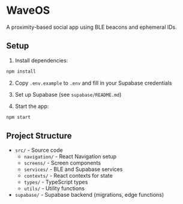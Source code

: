 # WaveOS

A proximity-based social app using BLE beacons and ephemeral IDs.

## Setup

1. Install dependencies:
```bash
npm install
```

2. Copy `.env.example` to `.env` and fill in your Supabase credentials

3. Set up Supabase (see `supabase/README.md`)

4. Start the app:
```bash
npm start
```

## Project Structure

- `src/` - Source code
  - `navigation/` - React Navigation setup
  - `screens/` - Screen components
  - `services/` - BLE and Supabase services
  - `contexts/` - React contexts for state
  - `types/` - TypeScript types
  - `utils/` - Utility functions
- `supabase/` - Supabase backend (migrations, edge functions)



